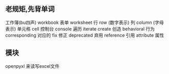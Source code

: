 
## 老规矩,先背单词
工作簿(bu四声) workbook
表单 worksheet
行 row (数字表示)
列 column (字母表示)
单元格 cell
控制台 console
遍历 iterate
create 创造
behavioral 行为
corresponding 对应的
fix 修正
deprecated 弃用
reference 引用
attribute 属性
## 模块
openpyxl 来读写excel文件